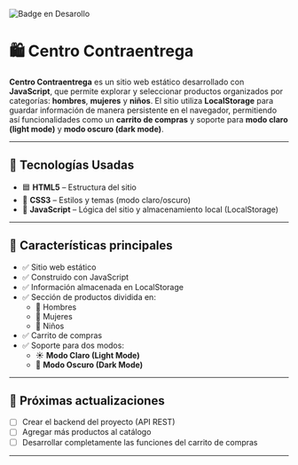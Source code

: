  ![Badge en Desarollo](https://img.shields.io/badge/STATUS-EN%20DESAROLLO-green)

# 🛍️ Centro Contraentrega

**Centro Contraentrega** es un sitio web estático desarrollado con **JavaScript**, que permite explorar y seleccionar productos organizados por categorías: **hombres**, **mujeres** y **niños**. El sitio utiliza **LocalStorage** para guardar información de manera persistente en el navegador, permitiendo así funcionalidades como un **carrito de compras** y soporte para **modo claro (light mode)** y **modo oscuro (dark mode)**.

---

## 🔧 Tecnologías Usadas

- 🟦 **HTML5** – Estructura del sitio  
- 🎨 **CSS3** – Estilos y temas (modo claro/oscuro)  
- 💛 **JavaScript** – Lógica del sitio y almacenamiento local (LocalStorage)

---

## 🔑 Características principales

- ✅ Sitio web estático
- ✅ Construido con JavaScript
- ✅ Información almacenada en LocalStorage
- ✅ Sección de productos dividida en:
  - 👨 Hombres  
  - 👩 Mujeres  
  - 🧒 Niños
- ✅ Carrito de compras
- ✅ Soporte para dos modos:
  - ☀️ **Modo Claro (Light Mode)**
  - 🌙 **Modo Oscuro (Dark Mode)**

---

## 🔄 Próximas actualizaciones

- [ ] Crear el backend del proyecto (API REST)
- [ ] Agregar más productos al catálogo
- [ ] Desarrollar completamente las funciones del carrito de compras

---
